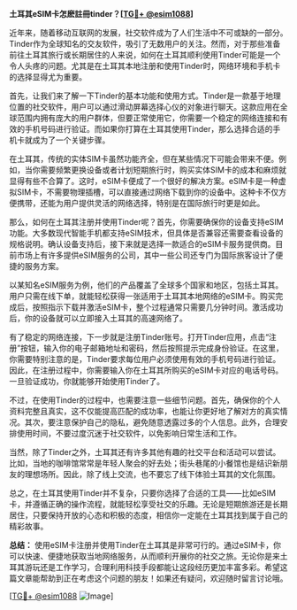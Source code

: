 **土耳其eSIM卡怎麽註冊tinder？[[TG💪+ @esim1088](https://t.me/s/esim1088)]**

近年来，随着移动互联网的发展，社交软件成为了人们生活中不可或缺的一部分。Tinder作为全球知名的交友软件，吸引了无数用户的关注。然而，对于那些准备前往土耳其旅行或长期居住的人来说，如何在土耳其顺利使用Tinder可能是一个令人头疼的问题。尤其是在土耳其本地注册和使用Tinder时，网络环境和手机卡的选择显得尤为重要。

首先，让我们来了解一下Tinder的基本功能和使用方式。Tinder是一款基于地理位置的社交软件，用户可以通过滑动屏幕选择心仪的对象进行聊天。这款应用在全球范围内拥有庞大的用户群体，但要正常使用它，你需要一个稳定的网络连接和有效的手机号码进行验证。而如果你打算在土耳其使用Tinder，那么选择合适的手机卡就成为了一个关键步骤。

在土耳其，传统的实体SIM卡虽然功能齐全，但在某些情况下可能会带来不便。例如，当你需要频繁更换设备或者计划短期旅行时，购买实体SIM卡的成本和麻烦就显得有些不合算了。这时，eSIM卡便成了一个很好的解决方案。eSIM卡是一种虚拟SIM卡，不需要物理插槽，可以直接通过网络下载到你的设备中。这种卡不仅方便携带，还能为用户提供灵活的网络选择，特别是在国际旅行时更是如此。

那么，如何在土耳其注册并使用Tinder呢？首先，你需要确保你的设备支持eSIM功能。大多数现代智能手机都支持eSIM技术，但具体是否兼容还需要查看设备的规格说明。确认设备支持后，接下来就是选择一款适合的eSIM卡服务提供商。目前市场上有许多提供eSIM服务的公司，其中一些公司还专门为国际旅客设计了便捷的服务方案。

以某知名eSIM服务为例，他们的产品覆盖了全球多个国家和地区，包括土耳其。用户只需在线下单，就能轻松获得一张适用于土耳其本地网络的eSIM卡。购买完成后，按照指示下载并激活eSIM卡，整个过程通常只需要几分钟时间。激活成功后，你的设备就可以立即接入土耳其的高速网络了。

有了稳定的网络连接，下一步就是注册Tinder账号。打开Tinder应用，点击“注册”按钮，输入你的电子邮箱地址和密码，然后按照提示完成身份验证。在这里，你需要特别注意的是，Tinder要求每位用户必须使用有效的手机号码进行验证。因此，在注册过程中，你需要输入你在土耳其所购买的eSIM卡对应的电话号码。一旦验证成功，你就能够开始使用Tinder了。

不过，在使用Tinder的过程中，也需要注意一些细节问题。首先，确保你的个人资料完整且真实，这不仅能提高匹配的成功率，也能让你更好地了解对方的真实情况。其次，要注意保护自己的隐私，避免随意透露过多的个人信息。此外，合理安排使用时间，不要过度沉迷于社交软件，以免影响日常生活和工作。

当然，除了Tinder之外，土耳其还有许多其他有趣的社交平台和活动可以尝试。比如，当地的咖啡馆常常是年轻人聚会的好去处；街头巷尾的小餐馆也是结识新朋友的理想场所。因此，除了线上交流，也不要忘了线下体验土耳其的文化氛围。

总之，在土耳其使用Tinder并不复杂，只要你选择了合适的工具——比如eSIM卡，并遵循正确的操作流程，就能轻松享受社交的乐趣。无论是短期旅游还是长期居住，只要保持开放的心态和积极的态度，相信你一定能在土耳其找到属于自己的精彩故事。

**总结：** 使用eSIM卡注册并使用Tinder在土耳其是非常可行的。通过eSIM卡，你可以快速、便捷地获取当地网络服务，从而顺利开展你的社交之旅。无论你是来土耳其游玩还是工作学习，合理利用科技手段都能让这段经历更加丰富多彩。希望这篇文章能帮助到正在考虑这个问题的朋友！如果还有疑问，欢迎随时留言讨论哦。

[[TG💪+ @esim1088](https://t.me/s/esim1088) ![Image](https://i.postimg.cc/4NQfJmqS/Snipaste-2025-05-13-00-14-12.png)]